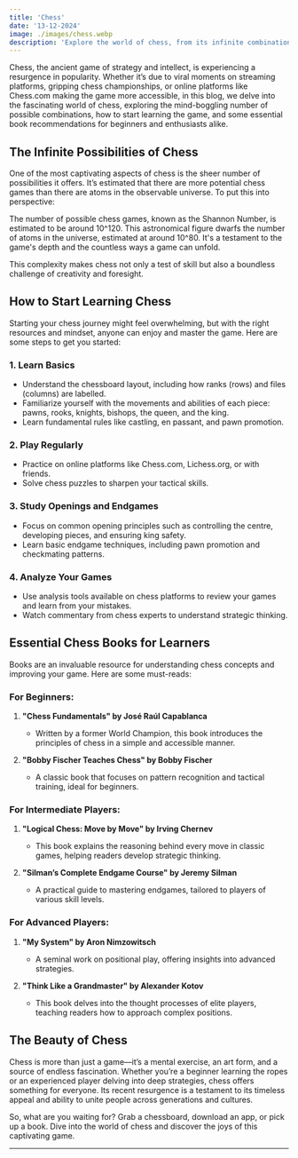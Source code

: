 ```yaml
---
title: 'Chess'
date: '13-12-2024'
image: ./images/chess.webp
description: 'Explore the world of chess, from its infinite combinations to beginner-friendly resources. Learn how to start, find the best books, and master the game of kings!'
---
```


Chess, the ancient game of strategy and intellect, is experiencing a resurgence in popularity. Whether it’s due to viral moments on streaming platforms, gripping chess championships, or online platforms like Chess.com making the game more accessible, in this blog, we delve into the fascinating world of chess, exploring the mind-boggling number of possible combinations, how to start learning the game, and some essential book recommendations for beginners and enthusiasts alike.

## The Infinite Possibilities of Chess

One of the most captivating aspects of chess is the sheer number of possibilities it offers. It’s estimated that there are more potential chess games than there are atoms in the observable universe. To put this into perspective:

The number of possible chess games, known as the Shannon Number, is estimated to be around 10^120. This astronomical figure dwarfs the number of atoms in the universe, estimated at around 10^80. It's a testament to the game's depth and the countless ways a game can unfold.

This complexity makes chess not only a test of skill but also a boundless challenge of creativity and foresight.

## How to Start Learning Chess

Starting your chess journey might feel overwhelming, but with the right resources and mindset, anyone can enjoy and master the game. Here are some steps to get you started:

### 1. **Learn Basics**

- Understand the chessboard layout, including how ranks (rows) and files (columns) are labelled.
- Familiarize yourself with the movements and abilities of each piece: pawns, rooks, knights, bishops, the queen, and the king.
- Learn fundamental rules like castling, en passant, and pawn promotion.

### 2. **Play Regularly**

- Practice on online platforms like Chess.com, Lichess.org, or with friends.
- Solve chess puzzles to sharpen your tactical skills.

### 3. **Study Openings and Endgames**

- Focus on common opening principles such as controlling the centre, developing pieces, and ensuring king safety.
- Learn basic endgame techniques, including pawn promotion and checkmating patterns.

### 4. **Analyze Your Games**

- Use analysis tools available on chess platforms to review your games and learn from your mistakes.
- Watch commentary from chess experts to understand strategic thinking.

## Essential Chess Books for Learners

Books are an invaluable resource for understanding chess concepts and improving your game. Here are some must-reads:

### For Beginners:

1. **"Chess Fundamentals" by José Raúl Capablanca**

   - Written by a former World Champion, this book introduces the principles of chess in a simple and accessible manner.

2. **"Bobby Fischer Teaches Chess" by Bobby Fischer**
   - A classic book that focuses on pattern recognition and tactical training, ideal for beginners.

### For Intermediate Players:

1. **"Logical Chess: Move by Move" by Irving Chernev**

   - This book explains the reasoning behind every move in classic games, helping readers develop strategic thinking.

2. **"Silman’s Complete Endgame Course" by Jeremy Silman**
   - A practical guide to mastering endgames, tailored to players of various skill levels.

### For Advanced Players:

1. **"My System" by Aron Nimzowitsch**

   - A seminal work on positional play, offering insights into advanced strategies.

2. **"Think Like a Grandmaster" by Alexander Kotov**
   - This book delves into the thought processes of elite players, teaching readers how to approach complex positions.

## The Beauty of Chess

Chess is more than just a game—it’s a mental exercise, an art form, and a source of endless fascination. Whether you’re a beginner learning the ropes or an experienced player delving into deep strategies, chess offers something for everyone. Its recent resurgence is a testament to its timeless appeal and ability to unite people across generations and cultures.

So, what are you waiting for? Grab a chessboard, download an app, or pick up a book. Dive into the world of chess and discover the joys of this captivating game.

---